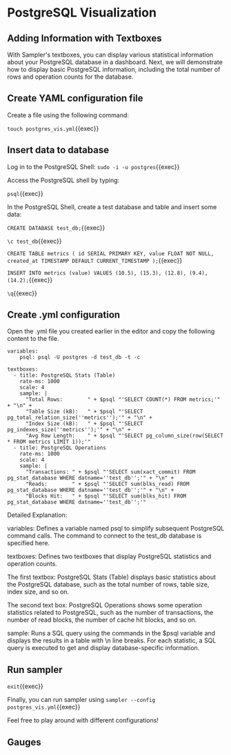 # PostgreSQL Visualization



## Adding Information with Textboxes

With Sampler's textboxes, you can display various statistical information about your PostgreSQL database in a dashboard. Next, we will demonstrate how to display basic PostgreSQL information, including the total number of rows and operation counts for the database.

## Create YAML configuration file

Create a file using the following command:

`touch postgres_vis.yml`{{exec}}

## Insert data to database

Log in to the PostgreSQL Shell:
`sudo -i -u postgres`{{exec}}

Access the PostgreSQL shell by typing:

`psql`{{exec}}

In the PostgreSQL Shell, create a test database and table and insert some data:

`CREATE DATABASE test_db;`{{exec}}


`\c test_db`{{exec}}

`CREATE TABLE metrics ( id SERIAL PRIMARY KEY, value FLOAT NOT NULL, created_at TIMESTAMP DEFAULT CURRENT_TIMESTAMP );`{{exec}}

`INSERT INTO metrics (value) VALUES (10.5), (15.3), (12.8), (9.4), (14.2);`{{exec}}

`\q`{{exec}}


## Create .yml configuration
Open the .yml file you created earlier in the editor and copy the following content to the file.

```
variables:
    psql: psql -U postgres -d test_db -t -c 

textboxes:
  - title: PostgreSQL Stats (Table)
    rate-ms: 1000 
    scale: 4 
    sample: |
      "Total Rows:        " + $psql "'SELECT COUNT(*) FROM metrics;'" + "\n" +
      "Table Size (kB):   " + $psql "'SELECT pg_total_relation_size(''metrics'');'" + "\n" +
      "Index Size (kB):   " + $psql "'SELECT pg_indexes_size(''metrics'');'" + "\n" +
      "Avg Row Length:    " + $psql "'SELECT pg_column_size(row(SELECT * FROM metrics LIMIT 1));'"
  - title: PostgreSQL Operations
    rate-ms: 1000
    scale: 4
    sample: |
      "Transactions: " + $psql "'SELECT sum(xact_commit) FROM pg_stat_database WHERE datname=''test_db'';'" + "\n" +
      "Reads:        " + $psql "'SELECT sum(blks_read) FROM pg_stat_database WHERE datname=''test_db'';'" + "\n" +
      "Blocks Hit:   " + $psql "'SELECT sum(blks_hit) FROM pg_stat_database WHERE datname=''test_db'';'"

```

Detailed Explanation:

variables: Defines a variable named psql to simplify subsequent PostgreSQL command calls. The command to connect to the test_db database is specified here.

textboxes: Defines two textboxes that display PostgreSQL statistics and operation counts.

The first textbox: PostgreSQL Stats (Table) displays basic statistics about the PostgreSQL database, such as the total number of rows, table size, index size, and so on.

The second text box: PostgreSQL Operations shows some operation statistics related to PostgreSQL, such as the number of transactions, the number of read blocks, the number of cache hit blocks, and so on.

sample: Runs a SQL query using the commands in the $psql variable and displays the results in a table with \n line breaks. For each statistic, a SQL query is executed to get and display database-specific information.

## Run sampler

`exit`{{exec}}



Finally, you can run sampler using `sampler --config postgres_vis.yml`{{exec}}

Feel free to play around with different configurations!

## Gauges